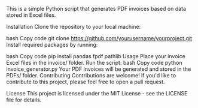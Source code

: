 This is a simple Python script that generates PDF invoices based on data stored in Excel files.

Installation
Clone the repository to your local machine:

bash
Copy code
git clone https://github.com/yourusername/yourproject.git
Install required packages by running:

bash
Copy code
pip install pandas fpdf pathlib
Usage
Place your invoice Excel files in the invoice/ folder.
Run the script:
bash
Copy code
python invoice_generator.py
Your PDF invoices will be generated and stored in the PDFs/ folder.
Contributing
Contributions are welcome! If you'd like to contribute to this project, please feel free to open a pull request.

License
This project is licensed under the MIT License - see the LICENSE file for details.



